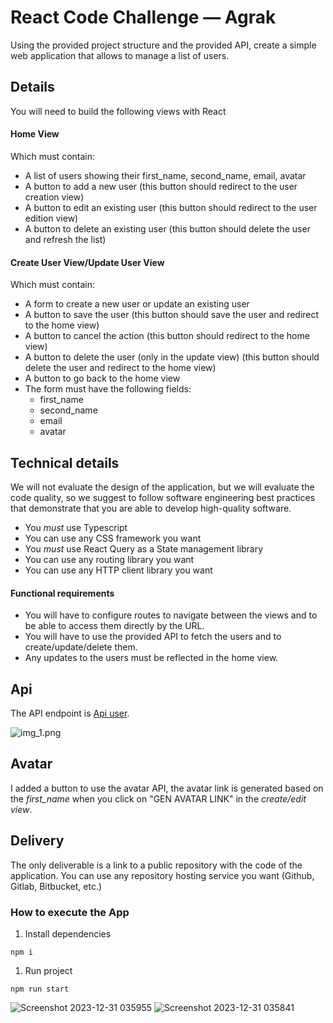 # React Code Challenge — Agrak

Using the provided project structure and the provided API, create a simple web application that allows to manage a list
of users.

## Details

You will need to build the following views with React

#### Home View

Which must contain:

- A list of users showing their first_name, second_name, email, avatar
- A button to add a new user (this button should redirect to the user creation view)
- A button to edit an existing user (this button should redirect to the user edition view)
- A button to delete an existing user (this button should delete the user and refresh the list)

#### Create User View/Update User View

Which must contain:

- A form to create a new user or update an existing user
- A button to save the user (this button should save the user and redirect to the home view)
- A button to cancel the action (this button should redirect to the home view)
- A button to delete the user (only in the update view) (this button should delete the user and redirect to the home
  view)
- A button to go back to the home view
- The form must have the following fields:
    - first_name
    - second_name
    - email
    - avatar

## Technical details

We will not evaluate the design of the application, but we will evaluate the code quality, so we suggest to follow
software engineering best practices that demonstrate that you are able to develop high-quality software.

- You *must* use Typescript
- You can use any CSS framework you want
- You *must* use React Query as a State management library
- You can use any routing library you want
- You can use any HTTP client library you want

#### Functional requirements

- You will have to configure routes to navigate between the views and to be able to access them directly by the URL.
- You will have to use the provided API to fetch the users and to create/update/delete them.
- Any updates to the users must be reflected in the home view.

## Api

The API endpoint is [Api user](https://635017b9df22c2af7b630c3e.mockapi.io/api/v1/users).

![img_1.png](img_1.png)

## Avatar
I added a button to use the avatar API, the avatar link is generated based on the *first_name* when you click on "GEN AVATAR LINK" in the *create/edit view*.

## Delivery

The only deliverable is a link to a public repository with the code of the application. You can use any repository
hosting service you want (Github, Gitlab, Bitbucket, etc.)

### How to execute the App
1. Install dependencies
```node
npm i
```
1. Run project
```node
npm run start
```
![Screenshot 2023-12-31 035955](https://github.com/MistyBlunch/agrak-react-challenge/assets/29315728/53dc601c-fdd0-43a2-8c77-a7162f448915)
![Screenshot 2023-12-31 035841](https://github.com/MistyBlunch/agrak-react-challenge/assets/29315728/350195e2-21ab-42f3-9fce-d701451eca62)


